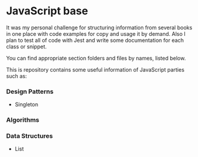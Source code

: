 # JavaScript base

It was my personal challenge for structuring information from several books in one place with code examples for copy and usage it by demand. Also I plan to test all of code with Jest and write some documentation for each class or snippet.

You can find appropriate section folders and files by names, listed below.

This is repository contains some useful information of JavaScript parties such as:

### Design Patterns
- Singleton

### Algorithms

### Data Structures
- List 
